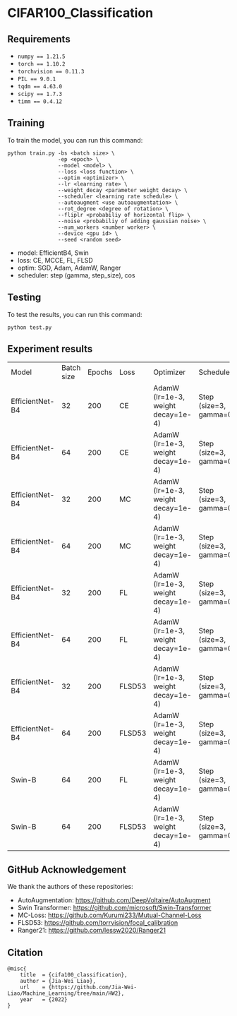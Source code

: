 # CIFAR100_Classification

## Requirements
- `numpy == 1.21.5`
- `torch == 1.10.2`
- `torchvision == 0.11.3`
- `PIL == 9.0.1`
- `tqdm == 4.63.0`
- `scipy == 1.7.3`
- `timm == 0.4.12`


## Training
To train the model, you can run this command:
```
python train.py -bs <batch size> \
                -ep <epoch> \
                --model <model> \
                --loss <loss function> \
                --optim <optimizer> \
                --lr <learning rate> \
                --weight_decay <parameter weight decay> \
                --scheduler <learning rate schedule> \
                --autoaugment <use autoaugmentation> \
                --rot_degree <degree of rotation> \
                --fliplr <probabiliy of horizontal flip> \
                --noise <probabiliy of adding gaussian noise> \
                --num_workers <number worker> \
                --device <gpu id> \
                --seed <random seed>
```
- model: EfficientB4, Swin
- loss: CE, MCCE, FL, FLSD
- optim: SGD, Adam, AdamW, Ranger
- scheduler: step (gamma, step_size), cos


## Testing
To test the results, you can run this command:
```
python test.py
```

## Experiment results
<table>
  <tr>
    <td>Model</td>
    <td>Batch size</td>
    <td>Epochs</td>
    <td>Loss</td>
    <td>Optimizer</td>
    <td>Scheduler</td>
    <td>Augmentation</td>
    <td>test acc</td>
  </tr>
  <tr>
    <td>EfficientNet-B4</td>
    <td>32</td>
    <td>200</td>
    <td>CE</td>
    <td>AdamW (lr=1e-3,  weight decay=1e-4)</td>
    <td>Step (size=3, gamma=0.8)</td>
    <td>RandomHorizontalFlip,<br>RandomRotation,<br>Autoaugmentation,<br>RandomNoise,<br>Normalize</td>
    <td>88.57% </td>
  </tr>
  <tr>
    <td>EfficientNet-B4</td>
    <td>64</td>
    <td>200</td>
    <td>CE</td>
    <td>AdamW (lr=1e-3,  weight decay=1e-4)</td>
    <td>Step (size=3, gamma=0.8)</td>
    <td>RandomHorizontalFlip,<br>RandomRotation,<br>Autoaugmentation,<br>RandomNoise,<br>Normalize</td>
    <td>89.34% </td>
  </tr>
  <tr>
    <td>EfficientNet-B4</td>
    <td>32</td>
    <td>200</td>
    <td>MC</td>
    <td>AdamW (lr=1e-3,  weight decay=1e-4)</td>
    <td>Step (size=3, gamma=0.8)</td>
    <td>RandomHorizontalFlip,<br>RandomRotation,<br>Autoaugmentation,<br>RandomNoise,<br>Normalize</td>
    <td>88.37% </td>
  </tr>
  <tr>
    <td>EfficientNet-B4</td>
    <td>64</td>
    <td>200</td>
    <td>MC</td>
    <td>AdamW (lr=1e-3,  weight decay=1e-4)</td>
    <td>Step (size=3, gamma=0.8)</td>
    <td>RandomHorizontalFlip,<br>RandomRotation,<br>Autoaugmentation,<br>RandomNoise,<br>Normalize</td>
    <td>88.73% </td>
  </tr>
  <tr>
    <td>EfficientNet-B4</td>
    <td>32</td>
    <td>200</td>
    <td>FL</td>
    <td>AdamW (lr=1e-3,  weight decay=1e-4)</td>
    <td>Step (size=3, gamma=0.8)</td>
    <td>RandomHorizontalFlip,<br>RandomRotation,<br>Autoaugmentation,<br>RandomNoise,<br>Normalize</td>
    <td>88.24% </td>
  </tr>
  <tr>
    <td>EfficientNet-B4</td>
    <td>64</td>
    <td>200</td>
    <td>FL</td>
    <td>AdamW (lr=1e-3,  weight decay=1e-4)</td>
    <td>Step (size=3, gamma=0.8)</td>
    <td>RandomHorizontalFlip,<br>RandomRotation,<br>Autoaugmentation,<br>RandomNoise,<br>Normalize</td>
    <td>89.35% </td>
  </tr>
  <tr>
    <td>EfficientNet-B4</td>
    <td>32</td>
    <td>200</td>
    <td>FLSD53</td>
    <td>AdamW (lr=1e-3,  weight decay=1e-4)</td>
    <td>Step (size=3, gamma=0.8)</td>
    <td>RandomHorizontalFlip,<br>RandomRotation,<br>Autoaugmentation,<br>RandomNoise,<br>Normalize</td>
    <td>88.90% </td>
  </tr>
  <tr>
    <td>EfficientNet-B4</td>
    <td>64</td>
    <td>200</td>
    <td>FLSD53</td>
    <td>AdamW (lr=1e-3,  weight decay=1e-4)</td>
    <td>Step (size=3, gamma=0.8)</td>
    <td>RandomHorizontalFlip,<br>RandomRotation,<br>Autoaugmentation,<br>RandomNoise,<br>Normalize</td>
    <td>89.52% </td>
  </tr>
  <tr>
    <td>Swin-B</td>
    <td>64</td>
    <td>200</td>
    <td>FL</td>
    <td>AdamW (lr=1e-3,  weight decay=1e-4)</td>
    <td>Step (size=3, gamma=0.8)</td>
    <td>RandomHorizontalFlip,<br>RandomRotation,<br>Autoaugmentation,<br>RandomNoise,<br>Normalize</td>
    <td>93.56% </td>
  </tr>
  <tr>
    <td>Swin-B</td>
    <td>64</td>
    <td>200</td>
    <td>FLSD53</td>
    <td>AdamW (lr=1e-3,  weight decay=1e-4)</td>
    <td>Step (size=3, gamma=0.8)</td>
    <td>RandomHorizontalFlip,<br>RandomRotation,<br>Autoaugmentation,<br>RandomNoise,<br>Normalize</td>
    <td>93.60% </td>
  </tr>
</table>


## GitHub Acknowledgement
We thank the authors of these repositories:
- AutoAugmentation: https://github.com/DeepVoltaire/AutoAugment  
- Swin Transformer: https://github.com/microsoft/Swin-Transformer  
- MC-Loss: https://github.com/Kurumi233/Mutual-Channel-Loss  
- FLSD53: https://github.com/torrvision/focal_calibration  
- Ranger21: https://github.com/lessw2020/Ranger21  


## Citation
```
@misc{
    title  = {cifa100_classification},
    author = {Jia-Wei Liao},
    url    = {https://github.com/Jia-Wei-Liao/Machine_Learning/tree/main/HW2},
    year   = {2022}
}
```
